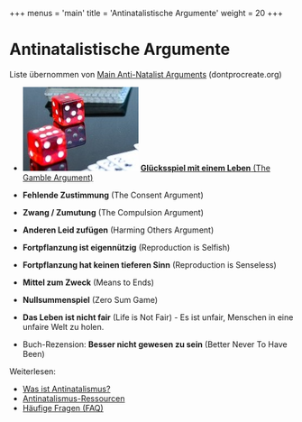 +++
menus = 'main'
title = 'Antinatalistische Argumente'
weight = 20
+++

# Antinatalistische Argumente

Liste übernommen von [Main Anti-Natalist Arguments](https://dontprocreate.org/main-anti-natalist-arguments/) (dontprocreate.org)

* ![](images/poker_game_play_gambling_luck_lucky_dice_craps_cube-556878-crop1.jpg)
    [**Glücksspiel mit einem Leben** (The Gamble Argument)](https://dontprocreate.org/main-anti-natalist-arguments/risk/)

* **Fehlende Zustimmung** (The Consent Argument)
* **Zwang / Zumutung** (The Compulsion Argument)
* **Anderen Leid zufügen** (Harming Others Argument)
* **Fortpflanzung ist eigennützig** (Reproduction is Selfish)
* **Fortpflanzung hat keinen tieferen Sinn** (Reproduction is Senseless)
* **Mittel zum Zweck** (Means to Ends)
* **Nullsummenspiel** (Zero Sum Game)
* **Das Leben ist nicht fair** (Life is Not Fair) - Es ist unfair, Menschen in eine unfaire Welt zu holen.
* Buch-Rezension: **Besser nicht gewesen zu sein** (Better Never To Have Been)

Weiterlesen:

* [Was ist Antinatalismus?](../antinatalismus-definition)
* [Antinatalismus-Ressourcen](../antinatalismus-ressourcen)
* [Häufige Fragen (FAQ)](../faq)

